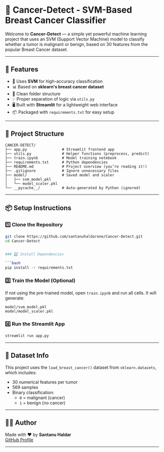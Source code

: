 # 🧬 Cancer-Detect - SVM-Based Breast Cancer Classifier

Welcome to **Cancer-Detect** — a simple yet powerful machine learning project that uses an SVM (Support Vector Machine) model to classify whether a tumor is malignant or benign, based on 30 features from the popular Breast Cancer dataset.

---

## 🚀 Features

- 🔬 Uses **SVM** for high-accuracy classification  
- 📊 Based on **sklearn's breast cancer dataset**  
- 📁 Clean folder structure  
- 💡 Proper separation of logic via `utils.py`  
- 🖥️ Built with **Streamlit** for a lightweight web interface  
- 📦 Packaged with `requirements.txt` for easy setup  

---

## 📁 Project Structure

```
CANCER-DETECT/
├── app.py                # Streamlit frontend app
├── utils.py              # Helper functions (preprocess, predict)
├── train.ipynb           # Model training notebook
├── requirements.txt      # Python dependencies
├── README.md             # Project overview (you’re reading it!)
├── .gitignore            # Ignore unnecessary files
├── model/                # Saved model and scaler
│   ├── svm_model.pkl
│   └── model_scaler.pkl
└── __pycache__/          # Auto-generated by Python (ignored)
```

---

## 📦 Setup Instructions

### 1️⃣ Clone the Repository

```bash
git clone https://github.com/santanuhaldarone/Cancer-Detect.git
cd Cancer-Detect


### 2️⃣ Install Dependencies

```bash
pip install -r requirements.txt
```

### 3️⃣ Train the Model (Optional)

If not using the pre-trained model, open `train.ipynb` and run all cells. It will generate:

```
model/svm_model.pkl
model/model_scaler.pkl
```

### 4️⃣ Run the Streamlit App

```bash
streamlit run app.py
```

---

## 🧠 Dataset Info

This project uses the `load_breast_cancer()` dataset from `sklearn.datasets`, which includes:

- 30 numerical features per tumor  
- 569 samples  
- Binary classification:  
  - `0` = malignant (cancer)  
  - `1` = benign (no cancer)  

---

## 🙋‍♂️ Author

Made with ❤️ by **Santanu Haldar**  
[GitHub Profile](https://github.com/santanuhaldarone)

---
